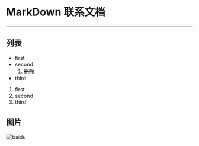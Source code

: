 # MarkDown 联系文档
----
## 列表
* first
* second
  1. ~~删除~~
* third
1. first
2. second
3. third

## 图片
![baidu](https://www.baidu.com/img/flexible/logo/pc/result.png)
